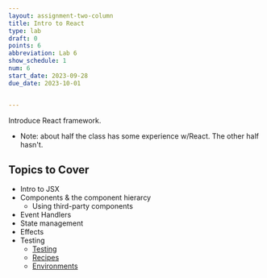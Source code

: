 ```yaml
---
layout: assignment-two-column
title: Intro to React
type: lab
draft: 0
points: 6
abbreviation: Lab 6
show_schedule: 1
num: 6
start_date: 2023-09-28
due_date: 2023-10-01


---
```

Introduce React framework. 
* Note: about half the class has some experience w/React. The other half hasn't.

## Topics to Cover
* Intro to JSX
* Components & the component hierarcy
    * Using third-party components
* Event Handlers
* State management
* Effects
* Testing
    * [Testing](https://legacy.reactjs.org/docs/testing.html)
    * [Recipes](https://legacy.reactjs.org/docs/testing-recipes.html)
    * [Environments](https://legacy.reactjs.org/docs/testing-environments.html)